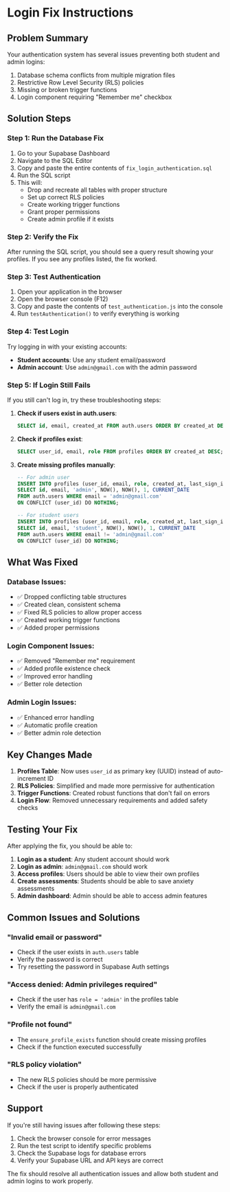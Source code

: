 # Login Fix Instructions

## Problem Summary
Your authentication system has several issues preventing both student and admin logins:
1. Database schema conflicts from multiple migration files
2. Restrictive Row Level Security (RLS) policies
3. Missing or broken trigger functions
4. Login component requiring "Remember me" checkbox

## Solution Steps

### Step 1: Run the Database Fix
1. Go to your Supabase Dashboard
2. Navigate to the SQL Editor
3. Copy and paste the entire contents of `fix_login_authentication.sql`
4. Run the SQL script
5. This will:
   - Drop and recreate all tables with proper structure
   - Set up correct RLS policies
   - Create working trigger functions
   - Grant proper permissions
   - Create admin profile if it exists

### Step 2: Verify the Fix
After running the SQL script, you should see a query result showing your profiles. If you see any profiles listed, the fix worked.

### Step 3: Test Authentication
1. Open your application in the browser
2. Open the browser console (F12)
3. Copy and paste the contents of `test_authentication.js` into the console
4. Run `testAuthentication()` to verify everything is working

### Step 4: Test Login
Try logging in with your existing accounts:
- **Student accounts**: Use any student email/password
- **Admin account**: Use `admin@gmail.com` with the admin password

### Step 5: If Login Still Fails
If you still can't log in, try these troubleshooting steps:

1. **Check if users exist in auth.users**:
   ```sql
   SELECT id, email, created_at FROM auth.users ORDER BY created_at DESC;
   ```

2. **Check if profiles exist**:
   ```sql
   SELECT user_id, email, role FROM profiles ORDER BY created_at DESC;
   ```

3. **Create missing profiles manually**:
   ```sql
   -- For admin user
   INSERT INTO profiles (user_id, email, role, created_at, last_sign_in, streak, last_activity_date)
   SELECT id, email, 'admin', NOW(), NOW(), 1, CURRENT_DATE
   FROM auth.users WHERE email = 'admin@gmail.com'
   ON CONFLICT (user_id) DO NOTHING;
   
   -- For student users
   INSERT INTO profiles (user_id, email, role, created_at, last_sign_in, streak, last_activity_date)
   SELECT id, email, 'student', NOW(), NOW(), 1, CURRENT_DATE
   FROM auth.users WHERE email != 'admin@gmail.com'
   ON CONFLICT (user_id) DO NOTHING;
   ```

## What Was Fixed

### Database Issues:
- ✅ Dropped conflicting table structures
- ✅ Created clean, consistent schema
- ✅ Fixed RLS policies to allow proper access
- ✅ Created working trigger functions
- ✅ Added proper permissions

### Login Component Issues:
- ✅ Removed "Remember me" requirement
- ✅ Added profile existence check
- ✅ Improved error handling
- ✅ Better role detection

### Admin Login Issues:
- ✅ Enhanced error handling
- ✅ Automatic profile creation
- ✅ Better admin role detection

## Key Changes Made

1. **Profiles Table**: Now uses `user_id` as primary key (UUID) instead of auto-increment ID
2. **RLS Policies**: Simplified and made more permissive for authentication
3. **Trigger Functions**: Created robust functions that don't fail on errors
4. **Login Flow**: Removed unnecessary requirements and added safety checks

## Testing Your Fix

After applying the fix, you should be able to:

1. **Login as a student**: Any student account should work
2. **Login as admin**: `admin@gmail.com` should work
3. **Access profiles**: Users should be able to view their own profiles
4. **Create assessments**: Students should be able to save anxiety assessments
5. **Admin dashboard**: Admin should be able to access admin features

## Common Issues and Solutions

### "Invalid email or password"
- Check if the user exists in `auth.users` table
- Verify the password is correct
- Try resetting the password in Supabase Auth settings

### "Access denied: Admin privileges required"
- Check if the user has `role = 'admin'` in the profiles table
- Verify the email is `admin@gmail.com`

### "Profile not found"
- The `ensure_profile_exists` function should create missing profiles
- Check if the function executed successfully

### "RLS policy violation"
- The new RLS policies should be more permissive
- Check if the user is properly authenticated

## Support

If you're still having issues after following these steps:

1. Check the browser console for error messages
2. Run the test script to identify specific problems
3. Check the Supabase logs for database errors
4. Verify your Supabase URL and API keys are correct

The fix should resolve all authentication issues and allow both student and admin logins to work properly. 